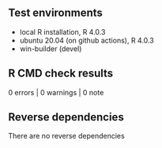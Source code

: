 ## Test environments
- local R installation, R 4.0.3
- ubuntu 20.04 (on github actions), R 4.0.3
- win-builder (devel)

## R CMD check results

0 errors | 0 warnings | 0 note

## Reverse dependencies

There are no reverse dependencies
